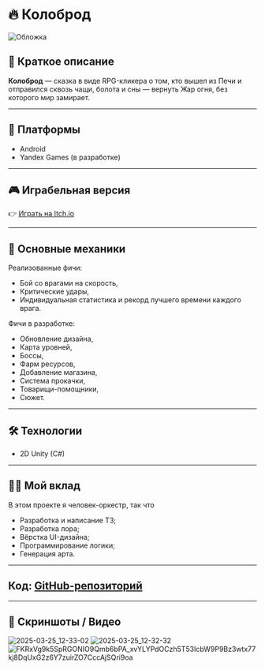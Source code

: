# 🔥 Колоброд

![Обложка](https://i.postimg.cc/PfYsg3Lf/image.png)

## 📌 Краткое описание
**Колоброд** — сказка в виде RPG-кликера о том, кто вышел из Печи и отправился сквозь чащи, болота и сны — вернуть Жар огня, без которого мир замирает.

---

## 🚀 Платформы
- Android 
- Yandex Games (в разработке)

---

## 🎮 Играбельная версия
👉 [Играть на Itch.io](https://dawr.itch.io/kolobrod)

---

## 🧠 Основные механики
Реализованные фичи:
- Бой со врагами на скорость,
- Критические удары,
- Индивидуальная статистика и рекорд лучшего времени каждого врага.

Фичи в разработке:
- Обновление дизайна,
- Карта уровней,
- Боссы,
- Фарм ресурсов,
- Добавление магазина,
- Система прокачки,
- Товарищи-помощники,
- Сюжет.

---

## 🛠 Технологии
- 2D Unity (C#)

---

## 👩‍💻 Мой вклад
В этом проекте я человек-оркестр, так что
- Разработка и написание ТЗ;
- Разработка лора;
- Вёрстка UI-дизайна;
- Программирование логики;
- Генерация арта.

---

## Код: [GitHub-репозиторий](https://github.com/DragSver/ClickerBattler)  

---

## 📸 Скриншоты / Видео
![2025-03-25_12-33-02](https://github.com/user-attachments/assets/2b81faa6-2a23-4070-9cca-203dffa22e56)
![2025-03-25_12-32-32](https://github.com/user-attachments/assets/e0c4e6db-21ec-4925-b113-33bebda153b0)
![FKRxVg9k5SpRGONIO9Qmb6bPA_xvYLYPdOCzh5T53IcbW9P9Bz3wtx77kj8DqUxG2z6Y7zuirZO7CccAjSQri9oa](https://github.com/user-attachments/assets/52be2fa7-5e11-4aad-97ed-e29a2c8603ee)

